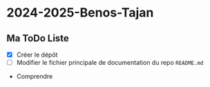 # 2024-2025-Benos-Tajan

## Ma ToDo Liste

- [x] Créer le dépôt
- [ ] Modifier le fichier principale de documentation du repo `README.md`
- Comprendre